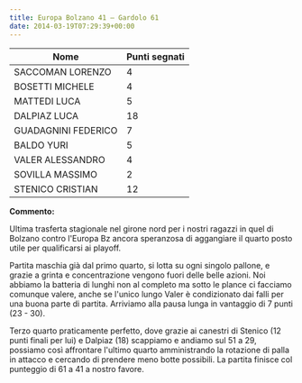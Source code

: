 ```yaml
---
title: Europa Bolzano 41 – Gardolo 61
date: 2014-03-19T07:29:39+00:00
---
```

| **Nome** | **Punti segnati** |
| -------- | ----------------- |
| SACCOMAN LORENZO | 4 |
| BOSETTI MICHELE | 4 |
| MATTEDI LUCA | 5 |
| DALPIAZ LUCA | 18 |
| GUADAGNINI FEDERICO | 7 |
| BALDO YURI | 5 |
| VALER ALESSANDRO | 4 |
| SOVILLA MASSIMO | 2 |
| STENICO CRISTIAN | 12 |

**Commento:**

Ultima trasferta stagionale nel girone nord per i nostri ragazzi in quel di Bolzano contro l'Europa Bz ancora speranzosa di aggangiare il quarto posto utile per qualificarsi ai playoff.

Partita maschia già dal primo quarto, si lotta su ogni singolo pallone, e grazie a grinta e concentrazione vengono fuori delle belle azioni. Noi abbiamo la batteria di lunghi non al completo ma sotto le plance ci facciamo comunque valere, anche se l'unico lungo Valer è condizionato dai falli per una buona parte di partita. Arriviamo alla pausa lunga in vantaggio di 7 punti (23 - 30).

Terzo quarto praticamente perfetto, dove grazie ai canestri di Stenico (12 punti finali per lui) e Dalpiaz (18) scappiamo e andiamo sul 51 a 29, possiamo così affrontare l'ultimo quarto amministrando la rotazione di palla in attacco e cercando di prendere meno botte possibili. La partita finisce col punteggio di 61 a 41 a nostro favore.